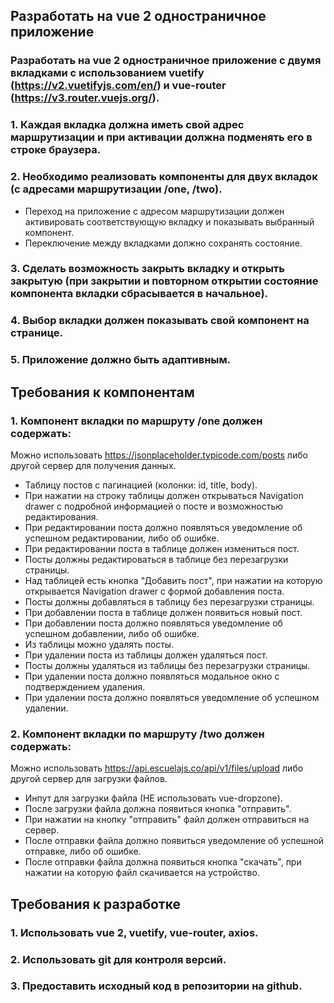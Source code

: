 ## Разработать на vue 2 одностраничное приложение

### Разработать на vue 2 одностраничное приложение с двумя вкладками с использованием vuetify (https://v2.vuetifyjs.com/en/) и vue-router (https://v3.router.vuejs.org/).

### 1. Каждая вкладка должна иметь свой адрес маршрутизации и при активации должна подменять его в строке браузера.
### 2. Необходимо реализовать компоненты для двух вкладок (с адресами маршрутизации /one, /two).
- Переход на приложение с адресом маршрутизации должен активировать соответствующую вкладку и показывать выбранный компонент.
- Переключение между вкладками должно сохранять состояние.

### 3. Сделать возможность закрыть вкладку и открыть закрытую (при закрытии и повторном открытии cостояние компонента вкладки сбрасывается в начальное).
### 4. Выбор вкладки должен показывать свой компонент на странице.
### 5. Приложение должно быть адаптивным.

## Требования к компонентам
### 1. Компонент вкладки по маршруту /one должен содержать:
 Можно использовать https://jsonplaceholder.typicode.com/posts либо другой сервер для получения данных.
- Таблицу постов с пагинацией (колонки: id, title, body).
- При нажатии на строку таблицы должен открываться Navigation drawer с подробной информацией о посте и возможностью редактирования.
- При редактировании поста должно появляться уведомление об успешном редактировании, либо об ошибке.
- При редактировании поста в таблице должен измениться пост.
- Посты должны редактироваться в таблице без перезагрузки страницы.
- Над таблицей есть кнопка "Добавить пост", при нажатии на которую открывается Navigation drawer с формой добавления поста.
- Посты должны добавляться в таблицу без перезагрузки страницы.
- При добавлении поста в таблице должен появиться новый пост.
- При добавлении поста должно появляться уведомление об успешном добавлении, либо об ошибке.
- Из таблицы можно удалять посты.
- При удалении поста из таблицы должен удаляться пост.
- Посты должны удаляться из таблицы без перезагрузки страницы.
- При удалении поста должно появляться модальное окно с подтверждением удаления.
- При удалении поста должно появляться уведомление об успешном удалении.

### 2. Компонент вкладки по маршруту /two должен содержать:
Можно использовать https://api.escuelajs.co/api/v1/files/upload либо другой сервер для загрузки файлов.
- Инпут для загрузки файла (НЕ использовать vue-dropzone).
- После загрузки файла должна появиться кнопка "отправить".
- При нажатии на кнопку "отправить" файл должен отправиться на сервер.
- После отправки файла должно появиться уведомление об успешной отправке, либо об ошибке.
- После отправки файла должна появиться кнопка "скачать", при нажатии на которую файл скачивается на устройство.

## Требования к разработке
### 1. Использовать vue 2, vuetify, vue-router, axios.
### 2. Использовать git для контроля версий.
### 3. Предоставить исходный код в репозитории на github.
